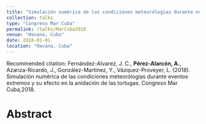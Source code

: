 ```yaml
---
title: "Simulación numérica de las condiciones meteorólogias durante eventos extremos y su efecto en la anidación de las tortugas"
collection: talks
type: "Congreso Mar Cuba"
permalink: /talks/MarCuba2018
venue: "Havana, Cuba"
date: 2018-01-01
location: "Havana, Cuba"
---
```


Recommended citation: Fernández-Alvarez, J. C., <b> Pérez-Alarcón, A.</b>, Azanza-Ricardo, J., González-Martínez, Y.,
Vázquez-Proveyer, L. (2018). Simulación numérica de las condiciones meteorólogias durante
eventos extremos y su efecto en la anidación de las tortugas. Congreso Mar Cuba,2018.

# Abstract
